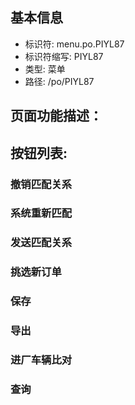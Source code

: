 
## 基本信息

- 标识符: menu.po.PIYL87
- 标识符缩写: PIYL87
- 类型: 菜单
- 路径: /po/PIYL87

## 页面功能描述：





## 按钮列表:


### 撤销匹配关系



### 系统重新匹配



### 发送匹配关系



### 挑选新订单



### 保存



### 导出



### 进厂车辆比对



### 查询


